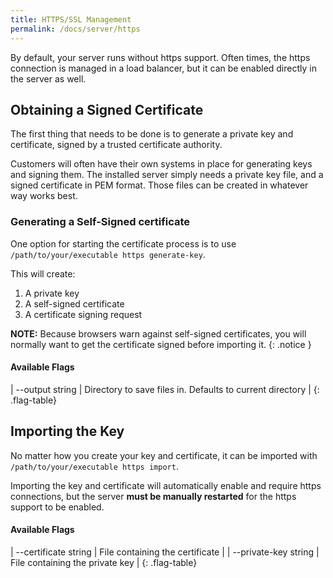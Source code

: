 ```yaml
---
title: HTTPS/SSL Management 
permalink: /docs/server/https 
---
```


By default, your server runs without https support. Often times, the https connection is managed in a load balancer, but
it can be enabled directly in the server as well.

## Obtaining a Signed Certificate

The first thing that needs to be done is to generate a private key and certificate, signed by a trusted certificate
authority.

Customers will often have their own systems in place for generating keys and signing them. The installed server simply
needs a private key file, and a signed certificate in PEM format. Those files can be created in whatever way works best.

### Generating a Self-Signed certificate

One option for starting the certificate process is to use `/path/to/your/executable https generate-key`.

This will create:

1. A private key
1. A self-signed certificate
1. A certificate signing request

**NOTE:** Because browsers warn against self-signed certificates, you will normally want to get the certificate signed before importing it.
{: .notice }

#### Available Flags

| \--output string | Directory to save files in. Defaults to current directory |
{: .flag-table}

## Importing the Key

No matter how you create your key and certificate, it can be imported with `/path/to/your/executable https import`.

Importing the key and certificate will automatically enable and require https connections, but the server **must be manually restarted** for the https
support to be enabled.

#### Available Flags

| \--certificate string | File containing the certificate |
| \--private-key string | File containing the private key |
{: .flag-table}
